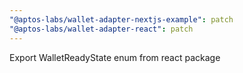 ```yaml
---
"@aptos-labs/wallet-adapter-nextjs-example": patch
"@aptos-labs/wallet-adapter-react": patch
---
```


Export WalletReadyState enum from react package
